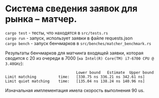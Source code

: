 # Система сведения заявок для рынка – матчер.

`cargo test` - тесты, что находятся в `src/tests.rs`  
`cargo run` - запуск, использует заявки в файле requests.json  
`cargo bench` - запуск бенчмарков в `src/benches/matcher_benchmark.rs`

Результаты бенчмарков для матчинга входящей заявки, которая сводится с 20 из очереди в 7000 (`на Intel(R) Core(TM) i7-6700 CPU @ 3.40GHz`):

```
                                Lower bound   Estimate  Upper bound
Limit matching          time:   [330.75 ns 336.21 ns 342.61 ns]
Limit quiet matching    time:   [135.04 ns 138.24 ns 140.96 ns]
```

Изначальная имплементация имела скорость выполнения 90 us.

